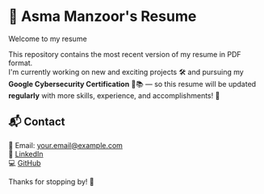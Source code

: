 # 📄 Asma Manzoor's Resume

Welcome to my resume 

This repository contains the most recent version of my resume in PDF format.  
I'm currently working on new and exciting projects 🛠️ and pursuing my **Google Cybersecurity Certification** 🔐📚 — so this resume will be updated **regularly** with more skills, experience, and accomplishments! 💪

## 📬 Contact

📧 Email: your.email@example.com  
🔗 [LinkedIn](https://www.linkedin.com/in/your-link/)  
💻 [GitHub](https://github.com/yourusername)

Thanks for stopping by! 🌟
